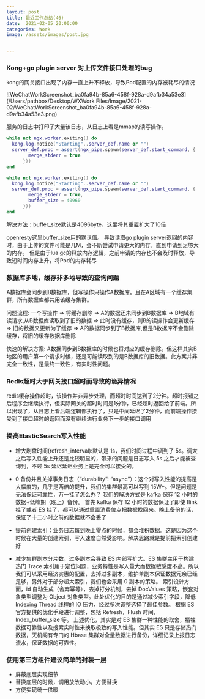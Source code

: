 ```yaml
---
layout: post
title: 最近工作总结(46)
date:  2021-02-05 20:00:00
categories: Work
image: /assets/images/post.jpg


---
```


   

### Kong+go plugin server 对上传文件接口处理的bug

kong的网关接口出现了内存一直上升不释放，导致Pod配置的内存被耗尽的情况

![WeChatWorkScreenshot_ba0fa94b-85a6-458f-928a-d9afb34a53e3](/Users/pathbox/Desktop/WXWork Files/Image/2021-02/WeChatWorkScreenshot_ba0fa94b-85a6-458f-928a-d9afb34a53e3.png)

服务的日志中打印了大量该日志，从日志上看是mmap的读写操作。

```lua
while not ngx.worker.exiting() do 
  kong.log.notice("Starting"..server_def.name or "")
  server_def.proc = assert(ngx_pipe.spawn(server_def.start_command, {
        merge_stderr = true
      }))
end

while not ngx.worker.exiting() do 
  kong.log.notice("Starting"..server_def.name or "")
  server_def.proc = assert(ngx_pipe.spawn(server_def.start_command, {
        merge_stderr = true,
        buffer_size = 40960 
      }))
end
```

解决方法：buffer_size默认是4096byte，这里将其重置扩大了10倍

openresty这里buffer_size用的默认值。 导致读取go plugin server返回的内容时，由于上传的文件可能是几M，会不断尝试申请更大的内存，直到申请到足够大的内存。 但是由于lua gc的释放内存逻辑，之前申请的内存也不会及时释放，导致短时间内存上升，将Pod的内存耗尽

### 数据库多地，缓存非多地导致的查询问题

A数据库会同步到B数据库，但写操作只操作A数据库。且在A区域有一个缓存集群，所有数据库都共用该缓存集群。

问题流程: 一个写操作 => 将缓存删除 => A的数据还未同步到B数据库 => B地域有读请求,从B数据库读取到了旧的数据 => 此时没有缓存，则B的读操作会更新缓存 => 旧的数据又更新为了缓存 => A的数据同步到了B数据库,但是B数据库不会删除缓存，将旧的缓存数据库删除

快速的解决方案: A数据同步到B数据库的时候也将对应的缓存删除。但这样其实B地区的用户第一个请求时候，还是可能读取到的是B数据库的旧数据。此方案并非完全一致性，是最终一致性，有实时性问题。



### Redis超时大于网关接口超时而导致的诡异情况

redis缓存操作超时，该操作并非异步处理，而超时时间达到了2分钟。超时报错之后程序会继续执行，但实际网关的超时时间是1分钟，已经超时返回给了前端。所以出现了，从日志上看后端逻辑都执行了，只是中间延迟了2分钟，而前端操作接受到了接口超时的返回而没有继续进行业务下一步的接口调用



### 提高ElasticSearch写入性能

- 增大刷盘时间(refresh_interval):默认是 1s，我们时间过程中调到了 5s。调大之后写入性能上升还是比较明显的，带来的问题是日志写入 5s 之后才能被查询到，不过 5s 延迟延迟业务上是完全可以接受的。

- 0 备份并且关掉事务日志（“durability”: “async”）：这个对写入性能的提高是大幅度的，几乎是两倍的提升，我们的集群最高可以写到 15W+。但是问题是无法保证可靠性，万一挂了怎么办？  我们的解决方式是 kafka 保存 12 小时的数据+低峰期（晚上）备份。  首先 kafka 保存 12 小时的数据保证了即使 flink 挂了或者 ES 挂了，都可以通过重置消费位点把数据找回来。晚上备份的话，保证了十二小时之前的数据就不会丢了

- 提前创建索引：业务日志每到晚上零点的时候，都会堆积数据。这是因为这个时候在大量的创建索引，写入速度自然受影响。解决思路就是提前把索引创建好

- 减少集群副本分片数，过多副本会导致 ES 内部写扩大。ES 集群主用于构建热门 Trace 索引用于定位问题，业务特性是写入量大而数据敏感度不高。所以我们可以采用经济实惠的配置，去掉过多副本，维护单副本保证数据冗余已经足够，另外对于部分超大索引，我们也会采用 0 副本的策略。
  索引设计方面，id 自动生成（舍弃幂等），去掉打分机制，去掉 DocValues 策略，嵌套对象类型调整为 Object 对象类型。此处优化的目的是通过减少索引字段，降低 Indexing Thread 线程的 IO 压力，经过多次调整选择了最佳参数。
  根据 ES 官方提供的优化手段进行调整，包括 Refresh，Flush 时间，Index_buffer_size 等。
  上述优化，其实是对 ES 集群一种性能的取舍，牺牲数据可靠性以及搜索实时性来换取极致的写入性能。但其实 ES 只是存储热门数据，天机阁有专门的 Hbase 集群对全量数据进行备份，详细记录上报日志流水，保证数据的可靠性。


   

### 使用第三方组件建议简单的封装一层

- 屏蔽底层实现细节
- 替换底层的时候，调用放改动小，方便替换
- 方便实现统一供暖